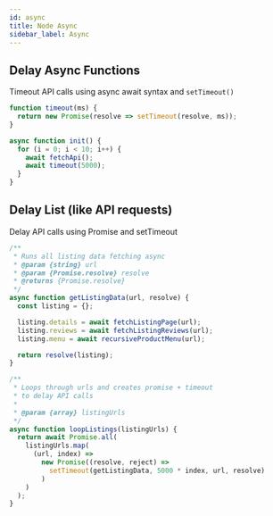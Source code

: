 ```yaml
---
id: async
title: Node Async
sidebar_label: Async
---
```


## Delay Async Functions

Timeout API calls using async await syntax and `setTimeout()`

```js
function timeout(ms) {
  return new Promise(resolve => setTimeout(resolve, ms));
}

async function init() {
  for (i = 0; i < 10; i++) {
    await fetchApi();
    await timeout(5000);
  }
}
```

## Delay List (like API requests)

Delay API calls using Promise and setTimeout

```js
/**
 * Runs all listing data fetching async
 * @param {string} url
 * @param {Promise.resolve} resolve
 * @returns {Promise.resolve}
 */
async function getListingData(url, resolve) {
  const listing = {};

  listing.details = await fetchListingPage(url);
  listing.reviews = await fetchListingReviews(url);
  listing.menu = await recursiveProductMenu(url);

  return resolve(listing);
}

/**
 * Loops through urls and creates promise + timeout
 * to delay API calls
 *
 * @param {array} listingUrls
 */
async function loopListings(listingUrls) {
  return await Promise.all(
    listingUrls.map(
      (url, index) =>
        new Promise((resolve, reject) =>
          setTimeout(getListingData, 5000 * index, url, resolve)
        )
    )
  );
}
```

